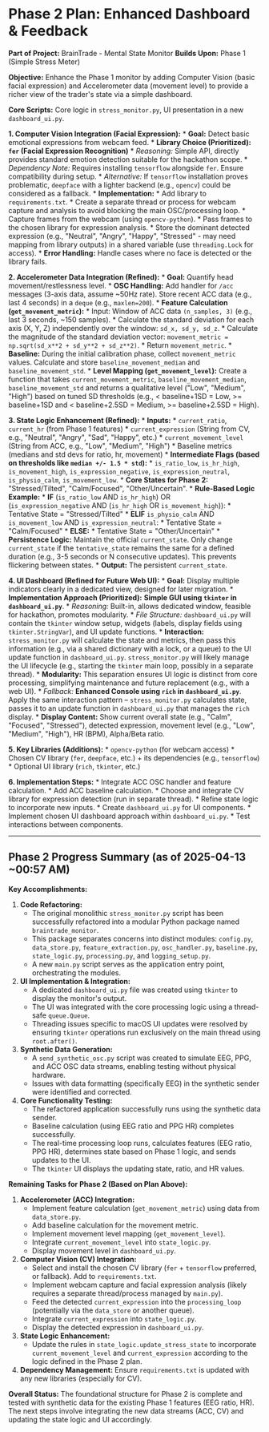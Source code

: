 # Phase 2 Plan: Enhanced Dashboard & Feedback

**Part of Project:** BrainTrade - Mental State Monitor
**Builds Upon:** Phase 1 (Simple Stress Meter)

**Objective:** Enhance the Phase 1 monitor by adding Computer Vision (basic facial expression) and Accelerometer data (movement level) to provide a richer view of the trader's state via a simple dashboard.

**Core Scripts:** Core logic in `stress_monitor.py`, UI presentation in a new `dashboard_ui.py`.

**1. Computer Vision Integration (Facial Expression):**
    *   **Goal:** Detect basic emotional expressions from webcam feed.
    *   **Library Choice (Prioritized):** **`fer` (Facial Expression Recognition)**
        *   *Reasoning:* Simple API, directly provides standard emotion detection suitable for the hackathon scope.
        *   *Dependency Note:* Requires installing `tensorflow` alongside `fer`. Ensure compatibility during setup.
        *   *Alternative:* If `tensorflow` installation proves problematic, `deepface` with a lighter backend (e.g., `opencv`) could be considered as a fallback.
    *   **Implementation:**
        *   Add library to `requirements.txt`.
        *   Create a separate thread or process for webcam capture and analysis to avoid blocking the main OSC/processing loop.
        *   Capture frames from the webcam (using `opencv-python`).
        *   Pass frames to the chosen library for expression analysis.
        *   Store the dominant detected expression (e.g., "Neutral", "Angry", "Happy", "Stressed" - may need mapping from library outputs) in a shared variable (use `threading.Lock` for access).
    *   **Error Handling:** Handle cases where no face is detected or the library fails.

**2. Accelerometer Data Integration (Refined):**
    *   **Goal:** Quantify head movement/restlessness level.
    *   **OSC Handling:** Add handler for `/acc` messages (3-axis data, assume ~50Hz rate). Store recent ACC data (e.g., last 4 seconds) in a `deque` (e.g., `maxlen=200`).
    *   **Feature Calculation (`get_movement_metric`):**
        *   Input: Window of ACC data `(n_samples, 3)` (e.g., last 3 seconds, ~150 samples).
        *   Calculate the standard deviation for each axis (X, Y, Z) independently over the window: `sd_x, sd_y, sd_z`.
        *   Calculate the magnitude of the standard deviation vector: `movement_metric = np.sqrt(sd_x**2 + sd_y**2 + sd_z**2)`.
        *   Return `movement_metric`.
    *   **Baseline:** During the initial calibration phase, collect `movement_metric` values. Calculate and store `baseline_movement_median` and `baseline_movement_std`.
    *   **Level Mapping (`get_movement_level`):** Create a function that takes `current_movement_metric`, `baseline_movement_median`, `baseline_movement_std` and returns a qualitative level ("Low", "Medium", "High") based on tuned SD thresholds (e.g., < baseline+1SD = Low, >= baseline+1SD and < baseline+2.5SD = Medium, >= baseline+2.5SD = High).

**3. State Logic Enhancement (Refined):**
    *   **Inputs:**
        *   `current_ratio`, `current_hr` (from Phase 1 features)
        *   `current_expression` (String from CV, e.g., "Neutral", "Angry", "Sad", "Happy", etc.)
        *   `current_movement_level` (String from ACC, e.g., "Low", "Medium", "High")
        *   Baseline metrics (medians and std devs for ratio, hr, movement)
    *   **Intermediate Flags (based on thresholds like `median +/- 1.5 * std`):**
        *   `is_ratio_low`, `is_hr_high`, `is_movement_high`, `is_expression_negative`, `is_expression_neutral`, `is_physio_calm`, `is_movement_low`.
    *   **Core States for Phase 2:** "Stressed/Tilted", "Calm/Focused", "Other/Uncertain".
    *   **Rule-Based Logic Example:**
        *   **IF** (`is_ratio_low` AND `is_hr_high`) OR \
             (`is_expression_negative` AND (`is_hr_high` OR `is_movement_high`)):
            *   Tentative State = "Stressed/Tilted"
        *   **ELIF** `is_physio_calm` AND `is_movement_low` AND `is_expression_neutral`:
            *   Tentative State = "Calm/Focused"
        *   **ELSE:**
            *   Tentative State = "Other/Uncertain"
    *   **Persistence Logic:** Maintain the official `current_state`. Only change `current_state` if the `tentative_state` remains the same for a defined duration (e.g., 3-5 seconds or N consecutive updates). This prevents flickering between states.
    *   **Output:** The persistent `current_state`.

**4. UI Dashboard (Refined for Future Web UI):**
    *   **Goal:** Display multiple indicators clearly in a dedicated view, designed for later migration.
    *   **Implementation Approach (Prioritized):** **Simple GUI using `tkinter` in `dashboard_ui.py`**.
        *   *Reasoning:* Built-in, allows dedicated window, feasible for hackathon, promotes modularity.
        *   *File Structure:* `dashboard_ui.py` will contain the `tkinter` window setup, widgets (labels, display fields using `tkinter.StringVar`), and UI update functions.
        *   **Interaction:** `stress_monitor.py` will calculate the state and metrics, then pass this information (e.g., via a shared dictionary with a lock, or a queue) to the UI update function in `dashboard_ui.py`. `stress_monitor.py` will likely manage the UI lifecycle (e.g., starting the `tkinter` main loop, possibly in a separate thread).
        *   **Modularity:** This separation ensures UI logic is distinct from core processing, simplifying maintenance and future replacement (e.g., with a web UI).
        *   *Fallback:* **Enhanced Console using `rich` in `dashboard_ui.py`**. Apply the same interaction pattern – `stress_monitor.py` calculates state, passes it to an update function in `dashboard_ui.py` that manages the `rich` display.
    *   **Display Content:** Show current overall state (e.g., "Calm", "Focused", "Stressed"), detected expression, movement level (e.g., "Low", "Medium", "High"), HR (BPM), Alpha/Beta ratio.

**5. Key Libraries (Additions):**
    *   `opencv-python` (for webcam access)
    *   Chosen CV library (`fer`, `deepface`, etc.) + its dependencies (e.g., `tensorflow`)
    *   Optional UI library (`rich`, `tkinter`, etc.)

**6. Implementation Steps:**
    *   Integrate ACC OSC handler and feature calculation.
    *   Add ACC baseline calculation.
    *   Choose and integrate CV library for expression detection (run in separate thread).
    *   Refine state logic to incorporate new inputs.
    *   Create `dashboard_ui.py` for UI components.
    *   Implement chosen UI dashboard approach within `dashboard_ui.py`.
    *   Test interactions between components.

---

## Phase 2 Progress Summary (as of 2025-04-13 ~00:57 AM)

**Key Accomplishments:**

1.  **Code Refactoring:**
    *   The original monolithic `stress_monitor.py` script has been successfully refactored into a modular Python package named `braintrade_monitor`.
    *   This package separates concerns into distinct modules: `config.py`, `data_store.py`, `feature_extraction.py`, `osc_handler.py`, `baseline.py`, `state_logic.py`, `processing.py`, and `logging_setup.py`.
    *   A new `main.py` script serves as the application entry point, orchestrating the modules.
2.  **UI Implementation & Integration:**
    *   A dedicated `dashboard_ui.py` file was created using `tkinter` to display the monitor's output.
    *   The UI was integrated with the core processing logic using a thread-safe `queue.Queue`.
    *   Threading issues specific to macOS UI updates were resolved by ensuring `tkinter` operations run exclusively on the main thread using `root.after()`.
3.  **Synthetic Data Generation:**
    *   A `send_synthetic_osc.py` script was created to simulate EEG, PPG, and ACC OSC data streams, enabling testing without physical hardware.
    *   Issues with data formatting (specifically EEG) in the synthetic sender were identified and corrected.
4.  **Core Functionality Testing:**
    *   The refactored application successfully runs using the synthetic data sender.
    *   Baseline calculation (using EEG ratio and PPG HR) completes successfully.
    *   The real-time processing loop runs, calculates features (EEG ratio, PPG HR), determines state based on Phase 1 logic, and sends updates to the UI.
    *   The `tkinter` UI displays the updating state, ratio, and HR values.

**Remaining Tasks for Phase 2 (Based on Plan Above):**

1.  **Accelerometer (ACC) Integration:**
    *   Implement feature calculation (`get_movement_metric`) using data from `data_store.py`.
    *   Add baseline calculation for the movement metric.
    *   Implement movement level mapping (`get_movement_level`).
    *   Integrate `current_movement_level` into `state_logic.py`.
    *   Display movement level in `dashboard_ui.py`.
2.  **Computer Vision (CV) Integration:**
    *   Select and install the chosen CV library (`fer` + `tensorflow` preferred, or fallback). Add to `requirements.txt`.
    *   Implement webcam capture and facial expression analysis (likely requires a separate thread/process managed by `main.py`).
    *   Feed the detected `current_expression` into the `processing_loop` (potentially via the `data_store` or another queue).
    *   Integrate `current_expression` into `state_logic.py`.
    *   Display the detected expression in `dashboard_ui.py`.
3.  **State Logic Enhancement:**
    *   Update the rules in `state_logic.update_stress_state` to incorporate `current_movement_level` and `current_expression` according to the logic defined in the Phase 2 plan.
4.  **Dependency Management:** Ensure `requirements.txt` is updated with any new libraries (especially for CV).

**Overall Status:** The foundational structure for Phase 2 is complete and tested with synthetic data for the existing Phase 1 features (EEG ratio, HR). The next steps involve integrating the new data streams (ACC, CV) and updating the state logic and UI accordingly.